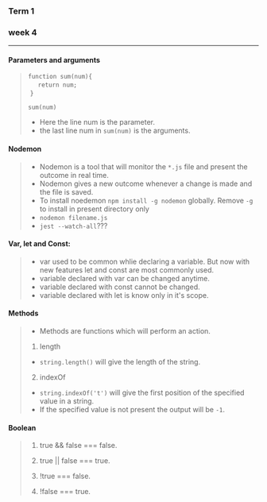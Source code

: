 ### Term 1  
### week 4
---

#### Parameters and arguments
>`function sum(num){`\
    &nbsp;&nbsp;&nbsp;&nbsp; `return num;`\
  &nbsp;`}`
>
>`sum(num)`
>* Here the line num is the parameter.
>* the last line num in `sum(num)` is the arguments.

#### Nodemon
>* Nodemon is a tool that will monitor the `*.js` file and present the outcome in real time.
>* Nodemon gives a new outcome whenever a change is made and the file is saved.
>* To install noedemon `npm install -g nodemon` globally. Remove `-g` to install in
present directory only
>* `nodemon filename.js`
>* `jest --watch-all`???


#### Var, let and Const:
>* var used to be common whlie declaring a variable. But now with new features let 
  and const are most commonly used.
>* variable declared with var can be changed anytime.
>* variable declared with const cannot be changed.
>* variable declared with let is know only in it's scope.

#### Methods
>* Methods are functions which will perform an action.
>
>1. length 
>   * `string.length()` will give the length of the string.
>2. indexOf
>   * `string.indexOf('t')` will give the first position of the specified value in a string. 
>   * If the specified value is not present the output will be `-1`.

#### Boolean
>1. true && false === false.
>
>2. true || false === true.
>
>3. !true === false.
>
>4. !false === true.



